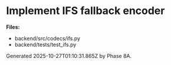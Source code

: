 # Implement IFS fallback encoder

**Files:**
- backend/src/codecs/ifs.py
- backend/tests/test_ifs.py

Generated 2025-10-27T01:10:31.865Z by Phase 8A.